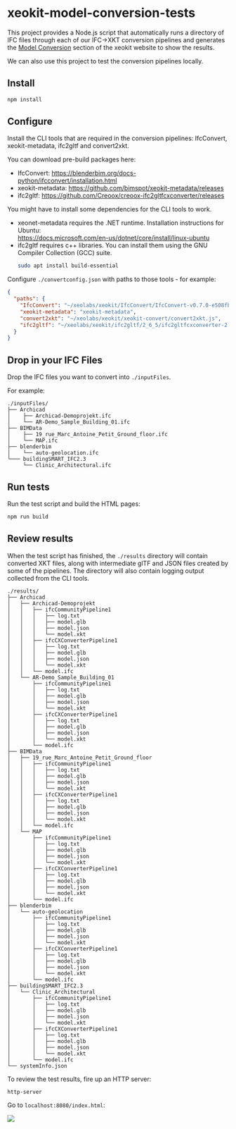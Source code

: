 # xeokit-model-conversion-tests

This project provides a Node.js script that automatically runs a directory of IFC files through each of our IFC->XKT conversion pipelines and generates the [Model Conversion](https://xeokit.github.io/xeokit-model-conversion-tests/index.html) section of the xeokit website to show the results.

We can also use this project to test the conversion pipelines locally.

## Install
````bash
npm install
````

## Configure

Install the CLI tools that are required in the conversion pipelines: IfcConvert, xeokit-metadata, ifc2gltf and convert2xkt.  

You can download pre-build packages here:
- IfcConvert: https://blenderbim.org/docs-python/ifcconvert/installation.html
- xeokit-metadata: https://github.com/bimspot/xeokit-metadata/releases
- ifc2gltf: https://github.com/Creoox/creoox-ifc2gltfcxconverter/releases

You might have to install some dependencies for the CLI tools to work.  
- xeonet-metadata requires the .NET runtime. Installation instructions for Ubuntu:  
  https://docs.microsoft.com/en-us/dotnet/core/install/linux-ubuntu  
- ifc2gltf requires c++ libraries. You can install them using the GNU Compiler Collection (GCC) suite.
  ````bash
  sudo apt install build-essential
  ````

Configure `./convertconfig.json` with paths to those tools - for example:
````json
{
  "paths": {
    "IfcConvert": "~/xeolabs/xeokit/IfcConvert/IfcConvert-v0.7.0-e508fb4-linux64/IfcConvert",
    "xeokit-metadata": "xeokit-metadata",
    "convert2xkt": "~/xeolabs/xeokit/xeokit-convert/convert2xkt.js",
    "ifc2gltf": "~/xeolabs/xeokit/ifc2gltf/2_6_5/ifc2gltfcxconverter-2.6.5/linux/build/Release/ifc2gltfcxconverter"
  }
}
````

## Drop in your IFC Files

Drop the IFC files you want to convert into `./inputFiles`. 

For example:
````text
./inputFiles/
├── Archicad
│    ├── Archicad-Demoprojekt.ifc
│    └── AR-Demo_Sample_Building_01.ifc
├── BIMData
│    ├── 19_rue_Marc_Antoine_Petit_Ground_floor.ifc
│    └── MAP.ifc
├── blenderbim
│    └── auto-geolocation.ifc
└─── buildingSMART_IFC2.3
     └── Clinic_Architectural.ifc
````
## Run tests

Run the test script and build the HTML pages:

````bash
npm run build
````

## Review results

When the test script has finished, the `./results` directory will contain converted XKT files, along with intermediate glTF and JSON files created by some of the pipelines. The directory will also contain logging output collected from the CLI tools. 
````text
./results/
├── Archicad
│   ├── Archicad-Demoprojekt
│   │   ├── ifcCommunityPipeline1
│   │   │   ├── log.txt
│   │   │   ├── model.glb
│   │   │   ├── model.json
│   │   │   └── model.xkt
│   │   ├── ifcCXConverterPipeline1
│   │   │   ├── log.txt
│   │   │   ├── model.glb
│   │   │   ├── model.json
│   │   │   └── model.xkt
│   │   └── model.ifc
│   └── AR-Demo_Sample_Building_01
│       ├── ifcCommunityPipeline1
│       │   ├── log.txt
│       │   ├── model.glb
│       │   ├── model.json
│       │   └── model.xkt
│       ├── ifcCXConverterPipeline1
│       │   ├── log.txt
│       │   ├── model.glb
│       │   ├── model.json
│       │   └── model.xkt
│       └── model.ifc
├── BIMData
│   ├── 19_rue_Marc_Antoine_Petit_Ground_floor
│   │   ├── ifcCommunityPipeline1
│   │   │   ├── log.txt
│   │   │   ├── model.glb
│   │   │   ├── model.json
│   │   │   └── model.xkt
│   │   ├── ifcCXConverterPipeline1
│   │   │   ├── log.txt
│   │   │   ├── model.glb
│   │   │   ├── model.json
│   │   │   └── model.xkt
│   │   └── model.ifc
│   └── MAP
│       ├── ifcCommunityPipeline1
│       │   ├── log.txt
│       │   ├── model.glb
│       │   ├── model.json
│       │   └── model.xkt
│       ├── ifcCXConverterPipeline1
│       │   ├── log.txt
│       │   ├── model.glb
│       │   ├── model.json
│       │   └── model.xkt
│       └── model.ifc
├── blenderbim
│   └── auto-geolocation
│       ├── ifcCommunityPipeline1
│       │   ├── log.txt
│       │   ├── model.glb
│       │   ├── model.json
│       │   └── model.xkt
│       ├── ifcCXConverterPipeline1
│       │   ├── log.txt
│       │   ├── model.glb
│       │   ├── model.json
│       │   └── model.xkt
│       └── model.ifc
├── buildingSMART_IFC2.3
│   └── Clinic_Architectural
│       ├── ifcCommunityPipeline1
│       │   ├── log.txt
│       │   ├── model.glb
│       │   ├── model.json
│       │   └── model.xkt
│       ├── ifcCXConverterPipeline1
│       │   ├── log.txt
│       │   ├── model.glb
│       │   ├── model.json
│       │   └── model.xkt
│       └── model.ifc
└── systemInfo.json
````

To review the test results, fire up an HTTP server:

`http-server`

Go to `localhost:8080/index.html`:


![](https://xeokit.github.io/img/modelConversionWebsite.png)


